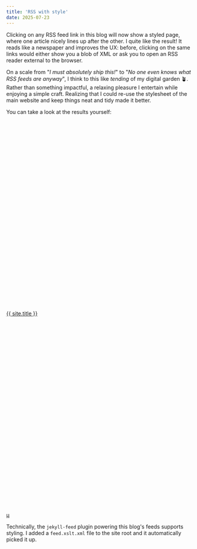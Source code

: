 ```yaml
---
title: 'RSS with style'
date: 2025-07-23
---
```


Clicking on any RSS feed link in this blog will now show a styled page, where
one article nicely lines up after the other. I quite like the result! It reads
like a newspaper and improves the UX: before, clicking on the same links would
either show you a blob of XML or ask you to open an RSS reader external to the
browser.

On a scale from "_I must absolutely ship this!_" to "_No one even knows what
RSS feeds are anyway_", I think to this like _tending_ of my digital garden 🪴.
Rather than something impactful, a relaxing pleasure I entertain while enjoying
a simple craft. Realizing that I could re-use the stylesheet of the main
website and keep things neat and tidy made it better.

You can take a look at the results yourself:

<p><svg class="svg-icon orange" viewbox="0 0 16 16">{% include social-icons/rss.svg.path %}</svg> <a href="{{ site.feed.path | default: 'feed.xml' | absolute_url }}" target="_blank" title="Open the main syndication feed">{{ site.title }}</a></p>
<p><svg class="svg-icon orange" viewbox="0 0 16 16">{% include social-icons/rss.svg.path %}</svg> <a href="{{ "/feed/micros.xml" absolute_url }}" target="_blank" title="Open the micros syndication feed">µ</a></p>

Technically, the `jekyll-feed` plugin powering this blog's feeds supports
styling. I added a `feed.xslt.xml` file to the site root and it automatically
picked it up.
